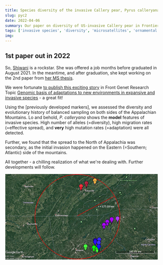 ```yaml
---
title: Species diversity of the invasive Callery pear, Pyrus calleryana, part 2 - Fine Scale in SE USA
slug: pyc2
date: 2022-04-06
summary: Our paper on diversity of US-invasive Callery pear in Frontiers in Genetics.
tags: ['invasive species', 'diversity', 'microsatellites', 'ornamental escapes']
img:
---
```


## 1st paper out in 2022

So, [Shiwani](/projects/asian-callery-pear/) is a rockstar. She was offered a job months before graduated in August 2021. In the meantime, and after graduation, she kept working on the 2nd paper from [her MS thesis](https://trace.tennessee.edu/utk_gradthes/6127/).

We were fortunate [to publish this exciting story](https://www.frontiersin.org/articles/10.3389/fgene.2022.861398/full) in Front Genet Research Topic [Genomic basis of adaptations to new environments in expansive and invasive species](https://www.frontiersin.org/research-topics/22532/genomic-basis-of-adaptations-to-new-environments-in-expansive-and-invasive-species#articles) - a great fit!

Using the [previously developed markers], we assessed the diversity and evolutionary history of balanced sampling on both sides of the Appalachian Mountains. Lo and behold, _P. calleryana_ shows the **model** features of invasive species. High number of alleles (=diversity), high migration rates (=effective spread), and **very** high mutation rates (=adaptation) were all detected.

Further, we found that the spread to the North of Appalachia was secondary, as the initial invasion happened on the Eastern (=Southern; Atlantic) side of the mountains.

All together - a chilling realization of what we're dealing with. Further developments will follow.

![published](./map.jpg "Sampled escape populations of P.calleryana")
